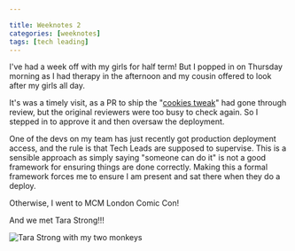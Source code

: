 ```yaml
---

title: Weeknotes 2
categories: [weeknotes]
tags: [tech leading]
---
```


I've had a week off with my girls for half term! But I popped in on Thursday morning as I had therapy in the afternoon and my cousin offered to look after my girls all day.

It's was a timely visit, as a PR to ship the "[cookies tweak](https://github.com/alphagov/frontend/pull/2002)" had gone through review, but the original reviewers were too busy to check again. So I stepped in to approve it and then oversaw the deployment.

One of the devs on my team has just recently got production deployment access, and the rule is that Tech Leads are supposed to supervise. This is a sensible approach as simply saying "someone can do it" is not a good framework for ensuring things are done correctly. Making this a formal framework forces me to ensure I am present and sat there when they do a deploy.

Otherwise, I went to MCM London Comic Con!

And we met Tara Strong!!!

![Tara Strong with my two monkeys](weeknotes/tara-strong.jpg)
